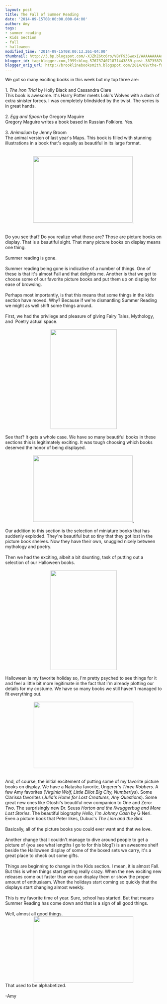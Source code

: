 ```yaml
---
layout: post
title: The Fall of Summer Reading
date: '2014-09-15T08:00:00.000-04:00'
author: Amy
tags:
- summer reading
- Kids Section
- fall
- halloween
modified_time: '2014-09-15T08:00:13.261-04:00'
thumbnail: http://3.bp.blogspot.com/-XJZhZ6tc6ro/VBYF93SwoxI/AAAAAAAAArA/3shLtYTFWjo/s72-c/100_6086%5B1%5D.JPG
blogger_id: tag:blogger.com,1999:blog-5767374071871443859.post-3873587015805208161
blogger_orig_url: http://brooklinebooksmith.blogspot.com/2014/09/the-fall-of-summer-reading.html
---
```


<div class="separator" style="clear: both; text-align: center;"></div><div class="separator" style="clear: both; text-align: center;"></div><div class="separator" style="clear: both; text-align: center;"></div>We got so many exciting books in this week but my top three are:<br /><br />1. <i>The Iron Trial</i> by Holly Black and Cassandra Clare<br />This book is awesome. It's Harry Potter meets Loki's Wolves with a dash of extra sinister forces. I was completely blindsided by the twist. The series is in great hands.<br /><br />2. <i>Egg and Spoon</i> by Gregory Maguire<br />Gregory Maguire writes a book based in Russian Folklore. Yes.<br /><br />3. <i>Animalium</i> by Jenny Broom<br />The animal version of last year's Maps. This book is filled with stunning illustrations in a book that's equally as beautiful in its large format.<br /><br /><br /><div class="separator" style="clear: both; text-align: center;"><a href="https://images-blogger-opensocial.googleusercontent.com/gadgets/proxy?url=http%3A%2F%2F3.bp.blogspot.com%2F-XJZhZ6tc6ro%2FVBYF93SwoxI%2FAAAAAAAAArA%2F3shLtYTFWjo%2Fs1600%2F100_6086%255B1%255D.JPG&amp;container=blogger&amp;gadget=a&amp;rewriteMime=image%2F*" imageanchor="1" style="margin-left: 1em; margin-right: 1em;"><img border="0" src="http://3.bp.blogspot.com/-XJZhZ6tc6ro/VBYF93SwoxI/AAAAAAAAArA/3shLtYTFWjo/s1600/100_6086%5B1%5D.JPG" height="213" width="320" />&nbsp;</a></div><div class="separator" style="clear: both; text-align: center;"><br /></div><div class="separator" style="clear: both; text-align: center;"><br /></div><div class="separator" style="clear: both; text-align: left;">Do you see that? Do you realize what those are? Those are picture books on display. That is a beautiful sight. That many picture books on display means one thing.&nbsp;</div><div class="separator" style="clear: both; text-align: left;"><br /></div><div class="separator" style="clear: both; text-align: left;">Summer reading is gone.&nbsp;</div><div class="separator" style="clear: both; text-align: left;"><br /></div><div class="separator" style="clear: both; text-align: left;">Summer reading being gone is indicative of a number of things. One of these is that it's almost Fall and that delights me. Another is that we get to choose some of our favorite picture books and put them up on display for ease of browsing. </div><div class="separator" style="clear: both; text-align: left;"><br /></div><div class="separator" style="clear: both; text-align: left;">Perhaps most importantly, is that this means that some things in the kids section have moved. Why? Because if we're dismantling Summer Reading we might as well shift some things around.&nbsp;</div><div class="separator" style="clear: both; text-align: left;"><br /></div><div class="separator" style="clear: both; text-align: left;">First, we had the privilege and pleasure of giving Fairy Tales, Mythology, and&nbsp; Poetry actual space.</div><div class="separator" style="clear: both; text-align: center;"><br /></div><div class="separator" style="clear: both; text-align: center;"></div><div class="separator" style="clear: both; text-align: center;"></div><div class="separator" style="clear: both; text-align: center;"></div><div class="separator" style="clear: both; text-align: center;"><a href="http://1.bp.blogspot.com/-gbkJ7w6PvhI/VBYGXhdlN0I/AAAAAAAAArg/hqeGPr6DySA/s1600/100_6080%5B1%5D.JPG" imageanchor="1" style="margin-left: 1em; margin-right: 1em;"><img border="0" src="http://1.bp.blogspot.com/-gbkJ7w6PvhI/VBYGXhdlN0I/AAAAAAAAArg/hqeGPr6DySA/s1600/100_6080%5B1%5D.JPG" height="320" width="213" /></a></div><br />See that? It gets a whole case. We have so many beautiful books in these sections this is legitimately exciting. It was tough choosing which books deserved the honor of being displayed.<br /><br /><div class="separator" style="clear: both; text-align: center;"><a href="http://1.bp.blogspot.com/-jyeZd8f7O70/VBYGSJq9euI/AAAAAAAAArY/81ZjF8v3Pb4/s1600/100_6081%5B1%5D.JPG" imageanchor="1" style="margin-left: 1em; margin-right: 1em;"><img border="0" src="http://1.bp.blogspot.com/-jyeZd8f7O70/VBYGSJq9euI/AAAAAAAAArY/81ZjF8v3Pb4/s1600/100_6081%5B1%5D.JPG" height="213" width="320" />&nbsp;</a></div><div class="separator" style="clear: both; text-align: center;"><br /></div><div class="separator" style="clear: both; text-align: left;">Our addition to this section is the selection of miniature books that has suddenly exploded. They're beautiful but so tiny that they got lost in the picture book shelves. Now they have their own, snuggled nicely between mythology and poetry.</div><div class="separator" style="clear: both; text-align: left;"><br /></div><div class="separator" style="clear: both; text-align: left;">Then we had the exciting, albeit a bit daunting, task of putting out a selection of our Halloween books. </div><div class="separator" style="clear: both; text-align: center;"><br /></div><div class="separator" style="clear: both; text-align: center;"></div><div class="separator" style="clear: both; text-align: center;"></div><div class="separator" style="clear: both; text-align: center;"></div><div class="separator" style="clear: both; text-align: center;"></div><div class="separator" style="clear: both; text-align: center;"></div><div class="separator" style="clear: both; text-align: center;"></div><div class="separator" style="clear: both; text-align: center;"></div><div class="separator" style="clear: both; text-align: center;"></div><div class="separator" style="clear: both; text-align: center;"></div><div class="separator" style="clear: both; text-align: center;"></div><div class="separator" style="clear: both; text-align: center;"><a href="https://images-blogger-opensocial.googleusercontent.com/gadgets/proxy?url=http%3A%2F%2F1.bp.blogspot.com%2F-37Hwd2qUBeM%2FVBYGMbF2YtI%2FAAAAAAAAArQ%2FqBYx5K1kL28%2Fs1600%2F100_6084%255B1%255D.JPG&amp;container=blogger&amp;gadget=a&amp;rewriteMime=image%2F*" imageanchor="1" style="margin-left: 1em; margin-right: 1em;"><img border="0" src="http://1.bp.blogspot.com/-37Hwd2qUBeM/VBYGMbF2YtI/AAAAAAAAArQ/qBYx5K1kL28/s1600/100_6084%5B1%5D.JPG" height="320" width="213" /></a></div><div class="separator" style="clear: both; text-align: center;"><br /></div>Halloween is my favorite holiday so, I'm pretty psyched to see things for it and feel a little bit more legitimate in the fact that I'm already plotting our details for my costume. We have so many books we still haven't managed to fit everything out.<br /><br /><div class="separator" style="clear: both; text-align: center;"><a href="http://4.bp.blogspot.com/-SrKZL7RGFN0/VBYGkHKHyXI/AAAAAAAAArw/VPC10-ieXJ4/s1600/100_6075%5B1%5D.JPG" imageanchor="1" style="margin-left: 1em; margin-right: 1em;"><img border="0" src="http://4.bp.blogspot.com/-SrKZL7RGFN0/VBYGkHKHyXI/AAAAAAAAArw/VPC10-ieXJ4/s1600/100_6075%5B1%5D.JPG" height="213" width="320" /></a></div><br /><div class="separator" style="clear: both; text-align: center;"><br /></div>And, of course, the initial excitement of putting some of my favorite picture books on display. We have a Natasha favorite, Ungerer's <i>Three Robbers</i>. A few Amy favorites (<i>Virginia Wolf, Little Elliot Big City, Numberlys</i>). Some Clarissa favorites (<i>Julia's Home for Lost Creatures, Any Questions</i>). Some great new ones like Otoshi's beautiful new companion to One and Zero: <i>Two</i>. The surprisingly new Dr. Seuss <i>Horton and the Kwuggerbug and More Lost Stories</i>. The beautiful biography <i>Hello, I'm Johnny Cash</i> by G Neri. Even a picture book that Peter likes, Dubuc's <i>The Lion and the Bird.</i><br /><br />Basically, all of the picture books you could ever want and that we love. <br /><br />Another change that I couldn't manage to dive around people to get a picture of (you see what lengths I go to for this blog?) is an awesome shelf beside the Halloween display of some of the boxed sets we carry, it's a great place to check out some gifts.<br /><br />Things are beginning to change in the Kids section. I mean, it is almost Fall. But this is when things start getting really crazy. When the new exciting new releases come out faster than we can display them or show the proper amount of enthusiasm. When the holidays start coming so quickly that the displays start changing almost weekly. <br /><br />This is my favorite time of year. Sure, school has started. But that means Summer Reading has come down and that is a sign of all good things. <br /><br />Well, almost all good things.<br /><div class="separator" style="clear: both; text-align: center;"><a href="http://1.bp.blogspot.com/-dtPmdefbVAk/VBYGEO4fbMI/AAAAAAAAArM/ZdIvfCpB6xM/s1600/100_6085%5B1%5D.JPG" imageanchor="1" style="margin-left: 1em; margin-right: 1em;"><img border="0" src="http://1.bp.blogspot.com/-dtPmdefbVAk/VBYGEO4fbMI/AAAAAAAAArM/ZdIvfCpB6xM/s1600/100_6085%5B1%5D.JPG" height="213" width="320" /></a></div>That used to be alphabetized.<br /><br />-Amy